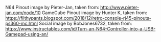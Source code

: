 N64 Pinout image by Pieter-Jan, taken from: http://www.pieter-jan.com/node/10
GameCube Pinout image by Hunter K, taken from: https://filthypants.blogspot.com/2018/12/retro-console-rj45-pinouts-ps360-mc.html
Social image by BobJones6732, taken from: https://www.instructables.com/id/Turn-an-N64-Controller-into-a-USB-Gamepad-using-an/
